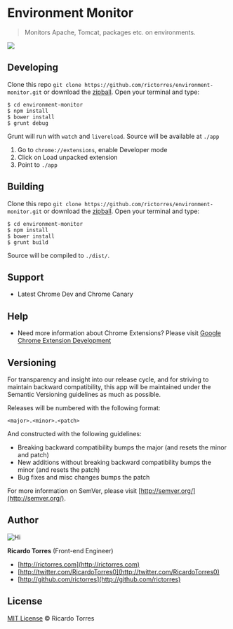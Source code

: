 # Environment Monitor


> Monitors Apache, Tomcat, packages etc. on environments.

![](http://rictorres.com/comscore/intro.gif)


## Developing

Clone this repo `git clone https://github.com/rictorres/environment-monitor.git` or download the [zipball](https://github.com/rictorres/environment-monitor/archive/master.zip).
Open your terminal and type:
```
$ cd environment-monitor
$ npm install
$ bower install
$ grunt debug
```
Grunt will run with `watch` and `livereload`. Source will be available at `./app`

1. Go to `chrome://extensions`, enable Developer mode
2. Click on Load unpacked extension
3. Point to `./app`


## Building

Clone this repo `git clone https://github.com/rictorres/environment-monitor.git` or download the [zipball](https://github.com/rictorres/environment-monitor/archive/master.zip).
Open your terminal and type:
```
$ cd environment-monitor
$ npm install
$ bower install
$ grunt build
```
Source will be compiled to `./dist/`.


## Support
- Latest Chrome Dev and Chrome Canary


## Help
- Need more information about Chrome Extensions? Please visit [Google Chrome Extension Development](http://developer.chrome.com/extensions/devguide.html)


## Versioning

For transparency and insight into our release cycle, and for striving to maintain backward compatibility, this app will be maintained under the Semantic Versioning guidelines as much as possible.

Releases will be numbered with the following format:

`<major>.<minor>.<patch>`

And constructed with the following guidelines:

* Breaking backward compatibility bumps the major (and resets the minor and patch)
* New additions without breaking backward compatibility bumps the minor (and resets the patch)
* Bug fixes and misc changes bumps the patch

For more information on SemVer, please visit [http://semver.org/](http://semver.org/).


## Author

![Hi](http://gravatar.com/avatar/414738201197c2a837b986748c80e16e?s=90)

**Ricardo Torres** (Front-end Engineer)

- [http://rictorres.com](http://rictorres.com)
- [http://twitter.com/RicardoTorres0](http://twitter.com/RicardoTorres0)
- [http://github.com/rictorres](http://github.com/rictorres)


## License

[MIT License](http://rictorres.mit-license.org/) © Ricardo Torres
